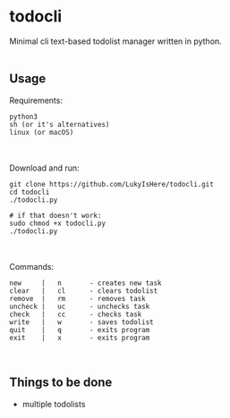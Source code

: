 # todocli
Minimal cli text-based todolist manager written in python.<br/>
<br/>
## Usage
Requirements:
```
python3
sh (or it's alternatives)
linux (or macOS)
```
<br/> <br/>
Download and run:
```
git clone https://github.com/LukyIsHere/todocli.git
cd todocli
./todocli.py

# if that doesn't work:
sudo chmod +x todocli.py
./todocli.py
```
<br/><br/>
Commands:
```
new     |   n       - creates new task
clear   |   cl      - clears todolist
remove  |   rm      - removes task
uncheck |   uc      - unchecks task
check   |   cc      - checks task
write   |   w       - saves todolist
quit    |   q       - exits program
exit    |   x       - exits program
```
<br>


## Things to be done
* multiple todolists
